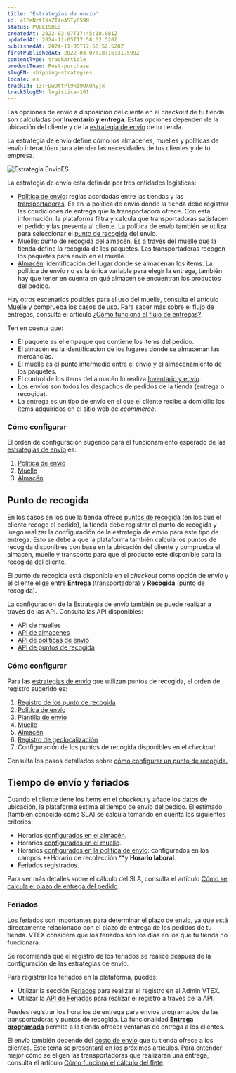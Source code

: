 ```yaml
---
title: 'Estrategias de envío'
id: 4IPeNztIXsZI4oA5TyES9N
status: PUBLISHED
createdAt: 2022-03-07T17:45:18.081Z
updatedAt: 2024-11-05T17:58:52.520Z
publishedAt: 2024-11-05T17:58:52.520Z
firstPublishedAt: 2022-03-07T18:16:31.599Z
contentType: trackArticle
productTeam: Post-purchase
slugEN: shipping-strategies
locale: es
trackId: 13TFDwDttPl9ki9OXQhyjx
trackSlugEN: logistica-101
---
```


Las opciones de envío a disposición del cliente en el _checkout_ de tu tienda son calculadas por **Inventario y entrega**. Estas opciones dependen de la ubicación del cliente y de la [estrategia de envío](https://help.vtex.com/es/tutorial/estrategia-de-envio--58vLBDbjYVQzJ6rRc5QNz3) de tu tienda. 

La estrategia de envío define cómo los almacenes, muelles y políticas de envío interactúan para atender las necesidades de tus clientes y de tu empresa. 

![Estrategia EnvioES](//images.ctfassets.net/alneenqid6w5/a0tXw0SPa0zFg5o0byFeS/d0349a827fc24a4c5a3e1782289fd8c0/Estrategia_EnvioES.png)

La estrategia de envío está definida por tres entidades logísticas:

* [Política de envío](https://help.vtex.com/es/tutorial/politica-de-envio--tutorials_140): reglas acordadas entre las tiendas y las [transportadoras](https://help.vtex.com/es/tutorial/o-que-e-uma-transportadora--7u9duMD5UQa2QQwukAWMcE). Es en la política de envío donde la tienda debe registrar las condiciones de entrega que la transportadora ofrece. Con esta información, la plataforma filtra y calcula qué transportadoras satisfacen el pedido y las presenta al cliente. La política de envío también se utiliza para seleccionar el [punto de recogida](https://help.vtex.com/es/tutorial/puntos-de-recogida--2fljn6wLjn8M4lJHA6HP3R) del envío.
* [Muelle](https://help.vtex.com/es/tutorial/muelles--5DY8xHEjOLYDVL41Urd5qj): punto de recogida del almacén. Es a través del muelle que la tienda define la recogida de los paquetes. Las transportadoras recogen los paquetes para envío en el muelle.
* [Almacén](https://help.vtex.com/es/tutorial/almacen--6oIxvsVDTtGpO7y6zwhGpb): identificación del lugar donde se almacenan los ítems. La política de envío no es la única variable para elegir la entrega, también hay que tener en cuenta en qué almacén se encuentran los productos del pedido. 

<div class = "alert alert-info">
Hay otros escenarios posibles para el uso del muelle, consulta el artículo <a href="https://help.vtex.com/es/tutorial/muelles--5DY8xHEjOLYDVL41Urd5qj">Muelle</a> y comprueba los casos de uso. Para saber más sobre el flujo de entregas, consulta el artículo <a href="https://help.vtex.com/es/tutorial/como-funciona-el-flujo-de-entregas--4ku3QKWfxmUO8UgA0yqgUq">¿Cómo funciona el flujo de entregas?</a>.
</div>

Ten en cuenta que:

* El paquete es el empaque que contiene los ítems del pedido.
* El almacén es la identificación de los lugares donde se almacenan las mercancías.
* El muelle es el punto intermedio entre el envío y el almacenamiento de los paquetes.
* El control de los ítems del almacén lo realiza [Inventario y envío](https://help.vtex.com/es/tutorial/gestionar-items-en-inventario--tutorials_139).
* Los envíos son todos los despachos de pedidos de la tienda (entrega o recogida).
* La entrega es un tipo de envío en el que el cliente recibe a domicilio los ítems adquiridos en el sitio web de _ecommerce_.

### Cómo configurar

El orden de configuración sugerido para el funcionamiento esperado de las [estrategias de envío](https://help.vtex.com/es/tutorial/estrategia-de-envio--58vLBDbjYVQzJ6rRc5QNz3) es:

1. [Política de envío](https://help.vtex.com/es/tutorial/politica-de-envio--tutorials_140)
2. [Muelle](https://help.vtex.com/es/tutorial/gestionar-el-muelle--7K3FultD8I2cuuA6iyGEiW) 
3. [Almacén](https://help.vtex.com/es/tutorial/gestionar-almacenes--tutorials_137)

## Punto de recogida

En los casos en los que la tienda ofrece [puntos de recogida](https://help.vtex.com/es/tutorial/puntos-de-recogida--2fljn6wLjn8M4lJHA6HP3R) (en los que el cliente recoge el pedido), la tienda debe registrar el punto de recogida y luego realizar la configuración de la estrategia de envío para este tipo de entrega. Esto se debe a que la plataforma también calcula los puntos de recogida disponibles con base en la ubicación del cliente y comprueba el almacén, muelle y transporte para que el producto esté disponible para la recogida del cliente. 

El punto de recogida está disponible en el _checkout_ como opción de envío y el cliente elige entre **Entrega** (transportadora) y **Recogida** (punto de recogida).

<div class = "alert alert-info">
La configuración de la Estrategia de envío también se puede realizar a través de las API. Consulta las API disponibles:
<body>
<ul>
<li><a href="https://developers.vtex.com/vtex-rest-api/reference/docks">API de muelles</li></a>
<li><a href="https://developers.vtex.com/vtex-rest-api/reference/createupdatewarehouse">API de almacenes</li></a>
<li><a href="https://developers.vtex.com/vtex-rest-api/reference/get_logistics-pvt-shipping-policies-id">API de políticas de envío</li></a>
<li><a href="https://developers.vtex.com/vtex-rest-api/reference/listallpickupppoints">API de puntos de recogida</li></a>
</div>

### Cómo configurar

Para las [estrategias de envío](https://help.vtex.com/es/tutorial/estrategia-de-envio--58vLBDbjYVQzJ6rRc5QNz3) que utilizan puntos de recogida, el orden de registro sugerido es:

1. [Registro de los punto de recogida](https://help.vtex.com/es/tutorial/registro-de-puntos-de-recogida--2R5ClQiwe4KoSQgsuiOw4E) 
2. [Política de envío](https://help.vtex.com/es/tutorial/politica-de-envio--tutorials_140)
3. [Plantilla de envío](https://help.vtex.com/es/tutorial/plantilla-de-flete--tutorials_127)
4. [Muelle](https://help.vtex.com/es/tutorial/gestionar-el-muelle--7K3FultD8I2cuuA6iyGEiW) 
5. [Almacén](https://help.vtex.com/es/tutorial/gestionar-el-muelle--7k3fultd8i2cuua6iygeiw)
6. [Registro de geolocalización](https://help.vtex.com/es/tutorial/registering-geolocation--tutorials_138)
7. Configuración de los puntos de recogida disponibles en el _checkout_

<div class="alert alert-warning">
Consulta los pasos detallados sobre <a href="https://help.vtex.com/es/tutorial/pontos-de-retirada--2fljn6wLjn8M4lJHA6HP3R#como-configurar">cómo configurar un punto de recogida.</a> 
</div>

## Tiempo de envío y feriados

Cuando el cliente tiene los ítems en el _checkout_ y añade los datos de ubicación, la plataforma estima el tiempo de envío del pedido. El estimado (también conocido como SLA) se calcula tomando en cuenta los siguientes criterios:

* Horarios [configurados en el almacén](https://help.vtex.com/es/tutorial/gestionar-almacenes--tutorials_137#campos-de-registro).
* Horarios [configurados en el muelle](https://help.vtex.com/es/tutorial/gestionar-el-muelle--7K3FultD8I2cuuA6iyGEiW#campos-de-registro).
* Horarios [configurados en la política de envío](https://help.vtex.com/es/tutorial/politica-de-envio--tutorials_140#registrar-politica-de-envio): configurados en los campos **Horario de recolección **y **Horario laboral**. 
* Feriados registrados.

Para ver más detalles sobre el cálculo del SLA, consulta el artículo [Cómo se calcula el plazo de entrega del pedido](https://help.vtex.com/es/tutorial/como-se-calcula-el-plazo-de-entrega-del-pedido--1TOuKCIjGQmqOqQkEqCg82).

### Feriados

Los feriados son importantes para determinar el plazo de envío, ya que está directamente relacionado con el plazo de entrega de los pedidos de tu tienda. VTEX considera que los feriados son los días en los que tu tienda no funcionará.

<div class="alert alert-warning">
Se recomienda que el registro de los feriados se realice después de la configuración de las estrategias de envío.
</div>

Para registrar los feriados en la plataforma, puedes:

* Utilizar la sección [Feriados](https://help.vtex.com/es/tutorial/registrar-feriados--2ItOthSEAoyAmcwsuiO6Yk) para realizar el registro en el Admin VTEX.
* Utilizar la [API de Feriados](https://developers.vtex.com/vtex-rest-api/reference/holidays) para realizar el registro a través de la API.

Puedes registrar los horarios de entrega para envíos programados de las transportadoras y puntos de recogida. La funcionalidad **[Entrega programada](https://help.vtex.com/es/tutorial/entrega-programada--22g3HAVCGLFiU7xugShOBi)** permite a la tienda ofrecer ventanas de entrega a los clientes.

<div class = "alert alert-info">
El envío también depende del <a href="https://help.vtex.com/es/tutorial/costo-final-del-envio--5bwhIO108VA5Y2YOpef9lV">costo de envío</a> que tu tienda ofrece a los clientes. Este tema se presentará en los próximos artículos. Para entender mejor cómo se eligen las transportadoras que realizarán una entrega, consulta el artículo <a href="https://help.vtex.com/es/tutorial/como-funciona-el-calculo-del-flete--tutorials_116">Cómo funciona el cálculo del flete</a>.
</div>
